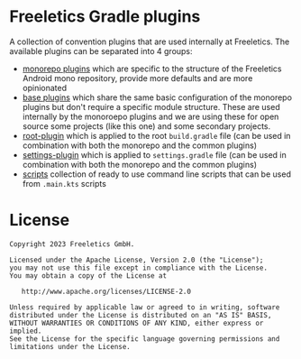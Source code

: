 # Freeletics Gradle plugins

A collection of convention plugins that are used internally at Freeletics. The available plugins can be separated
into 4 groups:

- [monorepo plugins](plugins/monoREADME.md) which are specific to the structure of the Freeletics Android mono repository,
  provide more defaults and are more opinionated
- [base plugins](plugins/README.md) which share the same basic configuration of the monorepo plugins but don't require
  a specific module structure. These are used internally by the monoroepo plugins and we are using these for open source
  some projects (like this one) and some secondary projects.
- [root-plugin](plugin-root/README.md) which is applied to the root `build.gradle` file (can be used in combination
  with both the monorepo and the common plugins)
- [settings-plugin](plugin-settings/README.md) which is applied to `settings.gradle` file (can be used in combination
  with both the monorepo and the common plugins)
- [scripts](scripts/README.md) collection of ready to use command line scripts that can be
  used from `.main.kts` scripts

# License

```
Copyright 2023 Freeletics GmbH.

Licensed under the Apache License, Version 2.0 (the "License");
you may not use this file except in compliance with the License.
You may obtain a copy of the License at

   http://www.apache.org/licenses/LICENSE-2.0

Unless required by applicable law or agreed to in writing, software
distributed under the License is distributed on an "AS IS" BASIS,
WITHOUT WARRANTIES OR CONDITIONS OF ANY KIND, either express or implied.
See the License for the specific language governing permissions and
limitations under the License.
```
